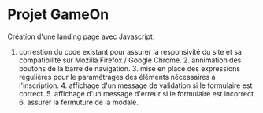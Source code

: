 # Projet GameOn
Création d'une landing page avec Javascript.  
1. correstion du code existant pour assurer la responsivité du site et sa compatibilité sur Mozilla Firefox / Google Chrome.  2. annimation des boutons de la barre de navigation.  3. mise en place des expressions régulières pour le paramétrages des éléments nécessaires à l'inscription.  4. affichage d'un message de validation si le formulaire est correct.  5. affichage d'un message d'erreur si le formulaire est incorrect.  6. assurer la fermuture de la modale.
